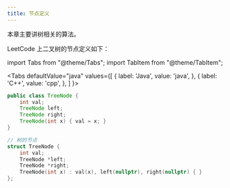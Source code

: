 ```yaml
---
title: 节点定义
---
```


本章主要讲树相关的算法。

LeetCode 上二叉树的节点定义如下：

import Tabs from "@theme/Tabs";
import TabItem from "@theme/TabItem";

<Tabs
defaultValue="java"
values={[
{ label: 'Java', value: 'java', },
{ label: 'C++', value: 'cpp', },
]
}>
<TabItem value="java">

```java
public class TreeNode {
    int val;
    TreeNode left;
    TreeNode right;
    TreeNode(int x) { val = x; }
}
```

</TabItem>
<TabItem value="cpp">

```cpp
// 树的节点
struct TreeNode {
    int val;
    TreeNode *left;
    TreeNode *right;
    TreeNode(int x) : val(x), left(nullptr), right(nullptr) { }
};
```

</TabItem>
</Tabs>
